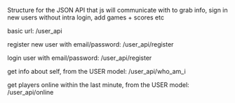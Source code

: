 Structure for the JSON API that js will communicate with to grab info, sign in new users without intra login, add games + scores etc

basic url:
	/user_api

register new user with email/password:
	/user_api/register

login user with email/password:
	/user_api/register

get info about self, from the USER model:
	/user_api/who_am_i

get players online within the last minute, from the USER model:
	/user_api/online